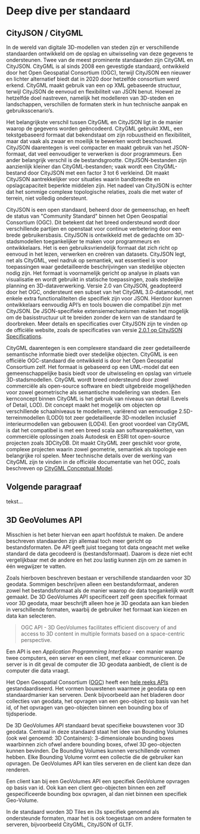 # Deep dive per standaard

## CityJSON / CityGML
In de wereld van digitale 3D-modellen van steden zijn er verschillende standaarden ontwikkeld om de opslag en uitwisseling van deze gegevens te ondersteunen. Twee van de meest prominente standaarden zijn CityGML en CityJSON. CityGML is al sinds 2008 een gevestigde standaard, ontwikkeld door het Open Geospatial Consortium (OGC), terwijl CityJSON een nieuwer en lichter alternatief biedt dat in 2020 door hetzelfde consortium werd erkend. CityGML maakt gebruik van een op XML gebaseerde structuur, terwijl CityJSON de eenvoud en flexibiliteit van JSON benut. Hoewel ze hetzelfde doel nastreven, namelijk het modelleren van 3D-steden en landschappen, verschillen de formaten sterk in hun technische aanpak en gebruiksscenario’s. 
 
Het belangrijkste verschil tussen CityGML en CityJSON ligt in de manier waarop de gegevens worden geëncodeerd. CityGML gebruikt XML, een tekstgebaseerd formaat dat bekendstaat om zijn robuustheid en flexibiliteit, maar dat vaak als zwaar en moeilijk te bewerken wordt beschouwd. CityJSON daarentegen is veel compacter en maakt gebruik van het JSON-formaat, dat veel eenvoudiger te verwerken is door programmeurs. Een ander belangrijk verschil is de bestandsgrootte. CityJSON-bestanden zijn aanzienlijk kleiner dan CityGML-bestanden; vaak wordt een CityGML-bestand door CityJSON met een factor 3 tot 6 verkleind. Dit maakt CityJSON aantrekkelijker voor situaties waarin bandbreedte en opslagcapaciteit beperkte middelen zijn. Het nadeel van CityJSON is echter dat het sommige complexe topologische relaties, zoals die met water of terrein, niet volledig ondersteunt. 
 
CityJSON is een open standaard, beheerd door de gemeenschap, en heeft de status van "Community Standard" binnen het Open Geospatial Consortium (OGC). Dit betekent dat het breed ondersteund wordt door verschillende partijen en openstaat voor continue verbetering door een brede gebruikersbasis. CityJSON is ontwikkeld met de gedachte om 3D-stadsmodellen toegankelijker te maken voor programmeurs en ontwikkelaars. Het is een gebruiksvriendelijk formaat dat zich richt op eenvoud in het lezen, verwerken en creëren van datasets. CityJSON legt, net als CityGML, veel nadruk op semantiek, wat essentieel is voor toepassingen waar gedetailleerde beschrijvingen van stedelijke objecten nodig zijn. Het formaat is voornamelijk gericht op analyse in plaats van visualisatie en wordt gebruikt in statische toepassingen, zoals stedelijke planning en 3D-dataverwerking. Versie 2.0 van CityJSON, geadopteerd door het OGC, ondersteunt een subset van het CityGML 3.0-datamodel, met enkele extra functionaliteiten die specifiek zijn voor JSON. Hierdoor kunnen ontwikkelaars eenvoudig API’s en tools bouwen die compatibel zijn met CityJSON. De JSON-specifieke extensiemechanismen maken het mogelijk om de basisstructuur uit te breiden zonder de kern van de standaard te doorbreken. Meer details en specificaties over CityJSON zijn te vinden op de officiële website, zoals de specificaties van versie [2.0.1 op CityJSON Specifications](https://www.cityjson.org/specs/2.0.1/). 

 
CityGML daarentegen is een complexere standaard die zeer gedetailleerde semantische informatie biedt over stedelijke objecten. CityGML is een officiële OGC-standaard die ontwikkeld is door het Open Geospatial Consortium zelf. Het formaat is gebaseerd op een UML-model dat een gemeenschappelijke basis biedt voor de uitwisseling en opslag van virtuele 3D-stadsmodellen. CityGML wordt breed ondersteund door zowel commerciële als open-source software en biedt uitgebreide mogelijkheden voor zowel geometrische als semantische modellering van steden. Een kernconcept binnen CityGML is het gebruik van niveaus van detail (Levels of Detail, LOD). Dit concept maakt het mogelijk om objecten op verschillende schaalniveaus te modelleren, variërend van eenvoudige 2.5D-terreinmodellen (LOD0) tot zeer gedetailleerde 3D-modellen inclusief interieurmodellen van gebouwen (LOD4). Een groot voordeel van CityGML is dat het compatibel is met een breed scala aan softwarepakketten, van commerciële oplossingen zoals Autodesk en ESRI tot open-source projecten zoals 3DCityDB. Dit maakt CityGML zeer geschikt voor grote, complexe projecten waarin zowel geometrie, semantiek als topologie een belangrijke rol spelen. Meer technische details over de werking van CityGML zijn te vinden in de officiële documentatie van het OGC, zoals beschreven op [CityGML Conceptual Model](https://docs.ogc.org/is/20-010/20-010.html). 

 ## Volgende paragraaf
 tekst...

 ## 3D GeoVolumes API

 <aside class="note">
 Misschien is het beter hiervan een apart hoofdstuk te maken. De andere beschreven standaarden zijn allemaal toch meer gericht op bestandsformaten. De API geeft juist toegang tot data ongeacht met welke standard de data gecodeerd is (bestandsformaat). Daarom is deze niet echt vergelijkbaar met de andere en het zou lastig kunnen zijn om ze samen in één wegwijzer te vatten.</aside>

 Zoals hierboven beschreven bestaan er verschillende standaarden voor 3D geodata. Sommigen beschrijven alleen een bestandsformaat, anderen zowel het bestandsformaat als de manier waarop de data toegankelijk wordt gemaakt. De 3D GeoVolumes API specificeert zelf geen specifiek formaat voor 3D geodata, maar beschrijft alleen hoe je 3D geodata aan kan bieden in verschillende formaten, waarbij de gebruiker het formaat kan kiezen en data kan selecteren. 

 > OGC API - 3D GeoVolumes facilitates efficient discovery of and access to 3D content in multiple formats based on a space-centric perspective.

Een API is een *Application Programmimg Interface* - een manier waarop twee computers, een server en een client, met elkaar communiceren. De server is in dit geval de computer die 3D geodata aanbiedt, de client is de computer die data vraagt. 

Het Open Geospatial Consortium ([OGC](https://www.ogc.org/)) heeft een [hele reeks APIs](https://ogcapi.ogc.org/) gestandaardiseerd. Het vormen bouwstenen waarmee je geodata op een standaardmanier kan serveren. Denk bijvoorbeeld aan het  bladeren door collecties van geodata, het opvragen van een geo-object op basis van het id, of het opvragen van geo-objecten binnen een bounding box of tijdsperiode. 

De 3D GeoVolumes API standaard bevat specifieke bouwstenen voor 3D geodata. Centraal in deze standaard staat het idee van Bounding Volumes (ook wel genoemd: 3D Containers): 3-dimensionale bounding boxes waarbinnen zich ofwel andere bounding boxes, ofwel 3D geo-objecten kunnen bevinden. De Bounding Volumes kunnen verschillende vormen hebben. Elke Bounding Volume vormt een collectie die de gebruiker kan opvragen. De GeoVolumes API kan tiles serveren en de client kan deze dan renderen. 

Een client kan bij een GeoVolumes API een specifiek GeoVolume opvragen op basis van id. Ook kan een client geo-objecten binnen een zelf gespecificeerde bounding box opvragen, al dan niet binnen een specifiek Geo-Volume. 

In de standaard worden 3D Tiles en i3s specifiek genoemd als ondersteunde formaten, maar het is ook toegestaan om andere formaten te serveren, bijvoorbeeld CityGML, CityJSON of GLTF. 